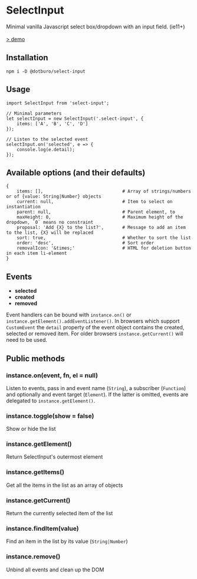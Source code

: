 # SelectInput

Minimal vanilla Javascript select box/dropdown with an input field. (ie11+)  
<br>
[> demo](https://pecuchet.github.io/select-input/)

## Installation
```
npm i -D @dotburo/select-input
```


## Usage
```
import SelectInput from 'select-input';

// Minimal parameters
let selectInput = new SelectInput('.select-input', {
    items: ['A', 'B', 'C', 'D']
});

// Listen to the selected event 
selectInput.on('selected', e => {
    console.log(e.detail);
});
```

## Available options (and their defaults)
```
{
    items: [],                              # Array of strings/numbers or of {value: String|Number} objects
    current: null,                          # Item to select on instantiation
    parent: null,                           # Parent element, to 
    maxHeight: 0,                           # Maximum height of the dropdown, `0` means no constraint
    proposal: 'Add {X} to the list?',       # Message to add an item to the list, {X} will be replaced
    sort: true,                             # Whether to sort the list
    order: 'desc',                          # Sort order
    removalIcon: '&times;'                  # HTML for deletion button in each item li-element
}
```

## Events

- **selected**
- **created**
- **removed**

Event handlers can be bound with `instance.on()` or `instance.getElement().addEventListener()`. In browsers which
support `CustomEvent` the `detail` property of the event object contains the created, selected or removed item. 
For older browsers `instance.getCurrent()` will need to be used.

## Public methods

### instance.on(event, fn, el = null)
Listen to events, pass in and event name (`String`), a subscriber (`Function`) and optionally and event target (`Element`). 
If the latter is omitted, events are delegated to `instance.getElement()`.

### instance.toggle(show = false)
Show or hide the list

### instance.getElement()
Return SelectInput's outermost element 

### instance.getItems() 
Get all the items in the list as an array of objects

### instance.getCurrent()
Return the currently selected item of the list
 
### instance.findItem(value)
Find an item in the list by its value (`String|Number`)

### instance.remove()
Unbind all events and clean up the DOM
